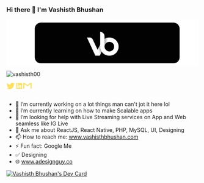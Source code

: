 
### Hi there 👋 I'm Vashisth Bhushan

<img align="center" src="https://raw.githubusercontent.com/vashisth00/vashisth00/master/Animated_vb.gif" alt="vashisth00" />


<p align="left"> <img src="https://komarev.com/ghpvc/?username=vashisth00&label=Profile Views&color=yellow&style=plastic" alt="vashisth00" /> </p>
 <!--- Stole this from rshrc --->

<a href="https://twitter.com/vashisth00">
  <img align="left" alt="Vashisth | Twitter" width="22px" src="https://raw.githubusercontent.com/vashisth00/vashisth00/5fb8b52156733edee9b46663be216b928cd49e78/method-draw-image%20(1).svg" />
</a>
<a href="https://www.linkedin.com/in/vashisth00">
  <img align="left" alt="Vashisth's LinkedIn" width="22px" src="https://raw.githubusercontent.com/vashisth00/vashisth00/5fb8b52156733edee9b46663be216b928cd49e78/method-draw-image%20(2).svg" />
</a>
<a href="mailto://vashisthbhushan@gmail.com">
  <img align="left" alt="Vashisth's Email ID" width="22px" src="https://raw.githubusercontent.com/vashisth00/vashisth00/5fb8b52156733edee9b46663be216b928cd49e78/method-draw-image%20(3).svg" />
</a>
<br />
<br />


- 🔭 I’m currently working on a lot things man can't jot it here lol
- 🌱 I’m currently learning on how to make Scalable apps
- 🤔 I’m looking for help with Live Streaming services on App and Web seamless like IG Live
- 💬 Ask me about ReactJS, React Native, PHP, MySQL, UI, Designing
- 📫 How to reach me: www.vashisthbhushan.com
- ⚡ Fun fact: Google Me
- ✅ Designing
- 🌐 www.adesignguy.co


<a href="https://app.daily.dev/vashisth00"><img src="https://api.daily.dev/devcards/afd7081b6ccc4c749dd9c369b0668819.png?r=y9x" width="400" alt="Vashisth Bhushan's Dev Card"/></a>
